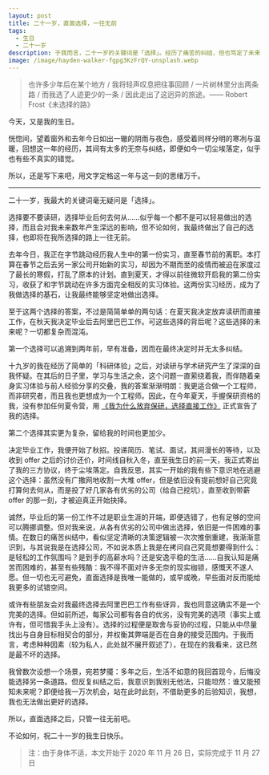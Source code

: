 ```yaml
---
layout: post
title: 二十一岁，直面选择，一往无前
tags:
  - 生日
  - 二十一岁
description: 于我而言，二十一岁的关键词是「选择」。经历了痛苦的纠结，但也笃定了未来的方向。
image: /image/hayden-walker-fgpg3KzFrQY-unsplash.webp
---
```


> 也许多少年后在某个地方 / 我将轻声叹息把往事回顾 / 一片树林里分出两条路 / 而我选了人迹更少的一条 / 因此走出了这迥异的旅途。—— Robert Frost《未选择的路》

今天，又是我的生日。

恍惚间，望着窗外和去年今日如出一辙的阴雨与夜色，感受着同样分明的寒冽与温暖，回想这一年的经历，其间有太多的无奈与纠结，即便如今一切尘埃落定，似乎也有些不真实的错觉。

所以，还是写下来吧，用文字定格这一年与这一刻的思绪万千。

---

二十一岁，我最大的关键词毫无疑问是「选择」。

选择要不要读研，选择毕业后何去何从……似乎每一个都不是可以轻易做出的选择，而且会对我未来数年产生深远的影响，但不论如何，我最终做出了自己的选择，也即将在我所选择的路上一往无前。

去年今日，我正在字节跳动经历我人生中的第一份实习，直至春节前的离职。本打算在春节之后去另一家公司开始新的实习，却因为不期而至的疫情而被迫在家度过了最长的寒假，打乱了原本的计划。直到夏天，才得以前往微软开启我的第二份实习，收获了和字节跳动在许多方面完全相反的实习体验。这两份实习经历，成为了我做选择的基石，让我最终能够坚定地做出选择。

至于这两个选择的答案，不过是简简单单的两句话：在夏天我决定放弃读研而直接工作，在秋天我决定毕业后去阿里巴巴工作。可这些选择的背后呢？这些选择的未来呢？一切都复杂而混沌。

第一个选择可以追溯到两年前，早有准备，因而在最终决定时并无太多纠结。

十九岁的我在经历了简单的「科研体验」之后，对读研与学术研究产生了深深的自我怀疑。在其后的日子里，学习与生活之余，这个问题一直萦绕着我，而伴随着亲身实习体验与前人经验分享的交叠，我的答案渐渐明朗：我更适合做一个工程师，而非研究者，而且我也更想成为一个工程师。因此，在今年夏天，手握保研资格的我，没有参加任何夏令营，用 [《我为什么放弃保研，选择直接工作》](/posts/2020-07-19-why-i-choose-to-work-after-graduation/) 正式宣告了我的选择。

第二个选择其实更为复杂，留给我的时间也更加少。

决定毕业工作，我便开始了秋招。投递简历、笔试、面试，其间漫长的等待，以及收到 offer 之后的讨价还价，时间线自秋入冬，直至我生日的前一天，我正式寄出了我的三方协议，终于尘埃落定。自我反思，其实一开始的我有些下意识地在逃避这个选择：虽然没有广撒网地收割一大堆 offer，但是依旧没有提前想好自己究竟打算何去何从，而是投了好几家各有优劣的公司（给自己挖坑），直至收到带薪 offer 的那一刻，才被迫真正开始抉择。

诚然，毕业后的第一份工作不过是职业生涯的开端，即便选错了，也有足够的空间可以腾挪调整。但对我来说，从各有优劣的公司中做出选择，依旧是一件困难的事情。在数日的痛苦纠结中，看似坚定清晰的决策逻辑被一次次推倒重建，我渐渐意识到，与其说我是在选择公司，不如说本质上我是在拷问自己究竟想要得到什么：是轻松的工作氛围吗？是到手的高薪水吗？还是安逸平稳的生活……自我认知是痛苦而困难的，甚至有些残酷：我不得不面对许多无奈的现实枷锁，感慨天不遂人愿。但一切也无可避免，直面选择是我唯一能做的，或早或晚，早些面对反而能给我更多的试错空间。

或许有些朋友会对我最终选择去阿里巴巴工作有些讶异，我也同意这确实不是一个完美的选择。但如前所述，每家公司都有各自的优劣，没有完美的选项（事实上或许有，但可惜我手头上没有）。选择的过程便是取舍与妥协的过程，只能从中尽量找出与自身目标相契合的部分，并权衡其弊端是否在自身的接受范围内。于我而言，考虑种种因素（较为私人，此处就不展开叙述了），在现在的我看来，这已然是最不坏的选择。

我曾数次设想一个场景，宛若梦魇：多年之后，生活不如意的我回首现今，后悔没能选择另一条道路。但反复纠结之后，我意识到我别无他法，只能坦然：谁又能预知未来呢？即便给我一万次机会，站在此时此刻，不借助更多的后验知识，我想，我也无法做出更好的选择。

所以，直面选择之后，只管一往无前吧。

不论如何，祝二十一岁的我生日快乐。

> 注：由于身体不适，本文开始于 2020 年 11 月 26 日，实际完成于 11 月 27 日
